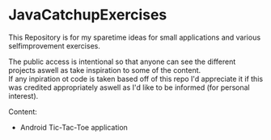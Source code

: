 # JavaCatchupExercises

This Repository is for my sparetime ideas for small applications and various selfimprovement exercises.

The public access is intentional so that anyone can see the different projects aswell as take inspiration to some of the content.  
If any inpiration ot code is taken based off of this repo I'd appreciate it if this was credited appropriately aswell as I'd like to be informed (for personal interest).

Content:
  * Android Tic-Tac-Toe application
